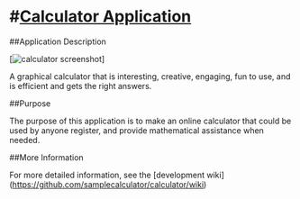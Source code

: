 #[Calculator Application](http://www.srglema.com/calculator)
======
##Application Description

[![calculator screenshot](https://github.com/samplecalculator/resources/images/calculator_img.png)]

A graphical calculator that is interesting, creative, engaging, fun to use, and is efficient and gets the right answers.

##Purpose

The purpose of this application is to make an online calculator that could be used by anyone register, and provide mathematical assistance when needed.

##More Information

For more detailed information, see the [development wiki] (https://github.com/samplecalculator/calculator/wiki)
